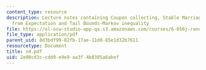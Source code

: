 ```yaml
---
content_type: resource
description: Lecture notes containing Coupon collecting, Stable Marriage, Deviation
  from Expectation and Tail Bounds-Markov inequality
file: https://ol-ocw-studio-app-qa.s3.amazonaws.com/courses/6-856j-randomized-algorithms-fall-2002/2e00cd3ccdd9e9e9aa3f4b8305a6abef_n4.pdf
file_type: application/pdf
parent_uid: 8d3bdf99-82fb-17ae-11d8-85e1d32b7611
resourcetype: Document
title: n4.pdf
uid: 2e00cd3c-cdd9-e9e9-aa3f-4b8305a6abef
---
```

